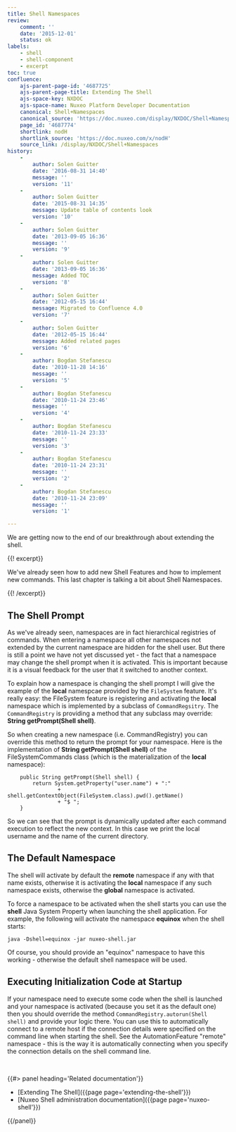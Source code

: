 ```yaml
---
title: Shell Namespaces
review:
    comment: ''
    date: '2015-12-01'
    status: ok
labels:
    - shell
    - shell-component
    - excerpt
toc: true
confluence:
    ajs-parent-page-id: '4687725'
    ajs-parent-page-title: Extending The Shell
    ajs-space-key: NXDOC
    ajs-space-name: Nuxeo Platform Developer Documentation
    canonical: Shell+Namespaces
    canonical_source: 'https://doc.nuxeo.com/display/NXDOC/Shell+Namespaces'
    page_id: '4687774'
    shortlink: nodH
    shortlink_source: 'https://doc.nuxeo.com/x/nodH'
    source_link: /display/NXDOC/Shell+Namespaces
history:
    - 
        author: Solen Guitter
        date: '2016-08-31 14:40'
        message: ''
        version: '11'
    - 
        author: Solen Guitter
        date: '2015-08-31 14:35'
        message: Update table of contents look
        version: '10'
    - 
        author: Solen Guitter
        date: '2013-09-05 16:36'
        message: ''
        version: '9'
    - 
        author: Solen Guitter
        date: '2013-09-05 16:36'
        message: Added TOC
        version: '8'
    - 
        author: Solen Guitter
        date: '2012-05-15 16:44'
        message: Migrated to Confluence 4.0
        version: '7'
    - 
        author: Solen Guitter
        date: '2012-05-15 16:44'
        message: Added related pages
        version: '6'
    - 
        author: Bogdan Stefanescu
        date: '2010-11-28 14:16'
        message: ''
        version: '5'
    - 
        author: Bogdan Stefanescu
        date: '2010-11-24 23:46'
        message: ''
        version: '4'
    - 
        author: Bogdan Stefanescu
        date: '2010-11-24 23:33'
        message: ''
        version: '3'
    - 
        author: Bogdan Stefanescu
        date: '2010-11-24 23:31'
        message: ''
        version: '2'
    - 
        author: Bogdan Stefanescu
        date: '2010-11-24 23:09'
        message: ''
        version: '1'

---
```

We are getting now to the end of our breakthrough about extending the shell.

{{! excerpt}}

We've already seen how to add new Shell Features and how to implement new commands. This last chapter is talking a bit about Shell Namespaces.

{{! /excerpt}}

## The Shell Prompt

As we've already seen, namespaces are in fact hierarchical registries of commands. When entering a namespace all other namespaces not extended by the current namespace are hidden for the shell user. But there is still a point we have not yet discussed yet - the fact that a namespace may change the shell prompt when it is activated. This is important because it is a visual feedback for the user that it switched to another context.

To explain how a namespace is changing the shell prompt I will give the example of the **local** namespcae provided by the `FileSystem` feature. It's really easy: the FileSystem feature is registering and activating the **local** namespace which is implemented by a subclass of `CommandRegsitry`. The `CommandRegistry` is providing a method that any subclass may override: **String getPrompt(Shell shell)**.

So when creating a new namespace (i.e. CommandRegistry) you can override this method to return the prompt for your namespace.
Here is the implementation of **String getPrompt(Shell shell)** of the FileSystemCommands class (which is the materialization of the **local** namespace):

```
    public String getPrompt(Shell shell) {
        return System.getProperty("user.name") + ":"
                + shell.getContextObject(FileSystem.class).pwd().getName()
                + "$ ";
    }

```

So we can see that the prompt is dynamically updated after each command execution to reflect the new context. In this case we print the local username and the name of the current directory.

## The Default Namespace

The shell will activate by default the **remote** namespace if any with that name exists, otherwise it is activating the **local** namespace if any such namespace exists, otherwise the **global** namespace is activated.

To force a namespace to be activated when the shell starts you can use the **shell** Java System Property when launching the shell application. For example, the following will activate the namespace **equinox** when the shell starts:

```
java -Dshell=equinox -jar nuxeo-shell.jar

```

Of course, you should provide an "equinox" namespace to have this working - otherwise the default shell namespace will be used.

## Executing Initialization Code at Startup

If your namespace need to execute some code when the shell is launched and your namespace is activated (because you set it as the default one) then you should override the method `CommandRegistry.autorun(Shell shell)` and provide your logic there. You can use this to automatically connect to a remote host if the connection details were specified on the command line when starting the shell. See the AutomationFeature "remote" namespace - this is the way it is automatically connecting when you specify the connection details on the shell command line.

&nbsp;

<div class="row" data-equalizer data-equalize-on="medium"><div class="column medium-6">{{#> panel heading='Related documentation'}}

*   [Extending The Shell]({{page page='extending-the-shell'}})
*   [Nuxeo Shell administration documentation]({{page page='nuxeo-shell'}})

{{/panel}}</div><div class="column medium-6">

&nbsp;

</div></div>